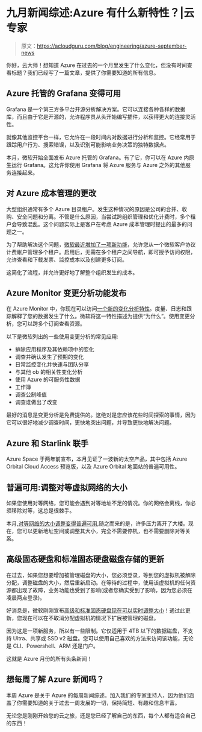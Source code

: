 # 九月新闻综述:Azure 有什么新特性？|云专家

> 原文：<https://acloudguru.com/blog/engineering/azure-september-news>

你好，云大师！想知道 Azure 在过去的一个月里发生了什么变化，但没有时间查看标题？我们已经写了一篇文章，提供了你需要知道的所有信息。

## Azure 托管的 Grafana 变得可用

Grafana 是一个第三方多平台开源分析解决方案。它可以连接各种各样的数据库，而且由于它是开源的，允许程序员从头开始编写插件，以获得更大的连接灵活性。

就像其他监控平台一样，它允许在一段时间内对数据进行分析和监控。它经常用于跟踪用户行为、搜索错误，以及识别可能影响业务决策的独特数据点。

本月，微软开始全面发布 Azure 托管的 Grafana。有了它，你可以在 Azure 内原生运行 Grafana。这允许你使用 Grafana 将 Azure 服务与 Azure 之外的其他服务连接起来。

## 对 Azure 成本管理的更改

大型组织通常有多个 Azure 目录租户。发生这种情况的原因是公司的合并、收购、安全问题和分离。不管是什么原因，当尝试跨组织管理和优化计费时，多个租户会导致混乱。这个问题实际上是客户在考虑 Azure 成本管理时提出的最多的问题之一。

为了帮助解决这个问题，[微软最近增加了一项新功能](https://azure.microsoft.com/en-us/blog/microsoft-cost-management-updates-august-2022/)，允许您从一个微软客户协议计费帐户管理多个租户。启用后，无需在多个租户之间导航，即可授予访问权限，允许查看和下载发票、监控成本以及创建更多订阅。

这简化了流程，并允许更好地了解整个组织发生的成本。

## Azure Monitor 变更分析功能发布

在 Azure Monitor 中，你现在可以访问[一个新的变化分析特性](https://azure.microsoft.com/en-us/updates/generally-available-enterpriseready-azure-monitor-change-analysis-capability-released/)。度量、日志和跟踪解释了您的数据发生了什么。微软将这一特性描述为提供“为什么”。使用变更分析，您可以跨多个订阅查看资源。

以下是微软列出的一些使用变更分析的常见应用:

*   排除应用程序及其依赖项中的变化
*   调查并确认发生了预期的变化
*   日常监控变化并快速与团队分享
*   与其他 ob 的相关性变化分析
*   使用 Azure 的可服务性数据
*   工作簿
*   调查公制峰值
*   调查谁做出了改变

最好的消息是变更分析是免费提供的。这绝对是您应该花些时间探索的事情，因为它可以很好地减少调查时间，更快地突出问题，并导致更快地解决问题。

## Azure 和 Starlink 联手

Azure Space 于两年前宣布，本月见证了一波新的太空产品，其中包括 Azure Orbital Cloud Access 预览版，以及 Azure Orbital 地面站的普遍可用性。

## 普遍可用:调整对等虚拟网络的大小

如果您使用对等网络，您可能会遇到对等地址不足的情况。你的网络会离线，你必须移除对等，这总是很棘手。

本月,[对等网络的大小调整变得普遍可用](https://azure.microsoft.com/en-au/updates/resizing-of-peered-virtual-networks-is-now-generally-available/),随之而来的是，许多压力离开了大楼。现在，您可以更新地址空间或调整其大小，完全不需要停机，也不需要删除对等关系。

## 高级固态硬盘和标准固态硬盘磁盘存储的更新

在过去，如果您想要增加被管理磁盘的大小，您必须登录，等到您的虚拟机被解除分配，调整磁盘的大小，然后重新启动。在等待的过程中，使用该虚拟机的任何资源都出现了故障，业务功能也受到了影响(或者您确实受到了影响，因为您必须在凌晨两点登录)。

好消息是，微软刚刚宣布[高级和标准固态硬盘现在可以实时调整大小](https://azure.microsoft.com/en-us/updates/generally-available-live-resize-for-premium-ssd-and-standard-ssd-disk-storage/)！通过此更新，您现在可以在不取消分配虚拟机的情况下扩展被管理的磁盘。

因为这是一项新服务，所以有一些限制。它仅适用于 4TB 以下的数据磁盘，不支持 Ultra、共享或 SSD v2 磁盘。您可以使用自己喜欢的方法来访问该功能，无论是 CLI、Powershell、ARM 还是门户。

这就是 Azure 月份的所有头条新闻！

## 想每周了解 Azure 新闻吗？

本周 Azure 是关于 Azure 的每周新闻综述。加入我们的专家主持人，因为他们涵盖了你需要知道的关于过去一周发展的一切，保持简短、有趣和信息丰富。

无论您是刚刚开始您的云之旅，还是您已经了解自己的东西，每个人都有适合自己的东西！